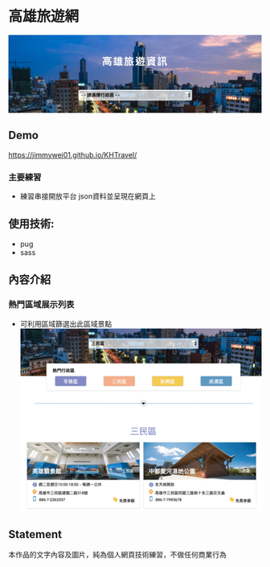 # 高雄旅遊網
![首頁](https://github.com/Jimmywei01/KHTravel/blob/master/src/images/demo1.png "首頁畫面")

## Demo
https://jimmywei01.github.io/KHTravel/

### 主要練習
+ 練習串接開放平台 json資料並呈現在網頁上 

## 使用技術: 
+ pug
+ sass

## 內容介紹
### 熱門區域展示列表
- 可利用區域篩選出此區域景點
![](https://github.com/Jimmywei01/KHTravel/blob/master/src/images/demo2.png)

## Statement
本作品的文字內容及圖片，純為個人網頁技術練習，不做任何商業行為
